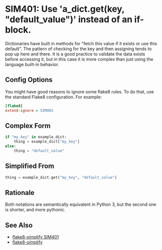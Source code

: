 # SIM401: Use 'a_dict.get(key, "default_value")' instead of an if-block.

Dictionaries have built in methods for "fetch this value if it exists or use this default".
The pattern of checking for the key and then assigning tends to pop up here and there. It is
a good practice to validate the data exists before accessing it, but in this case it is more
complex than just using the language built-in behavior.

## Config Options

You might have good reasons to ignore some flake8 rules. To do that, use the standard Flake8
configuration. For example:

```ini
[flake8]
extend-ignore = SIM401
```

## Complex Form

```python
if "my_key" in example_dict:
    thing = example_dict["my_key"]
else:
    thing = "default_value"
```

## Simplified From

```python
thing = example_dict.get("my_key", "default_value")
```

## Rationale

Both notations are semantically equivalent in Python 3, but the second one is shorter, and more
pythonic.

## See Also
* [flake8-simplify SIM401](https://github.com/MartinThoma/flake8-simplify/issues/72)
* [flake8-simplify](https://github.com/MartinThoma/flake8-simplify?tab=readme-ov-file)
